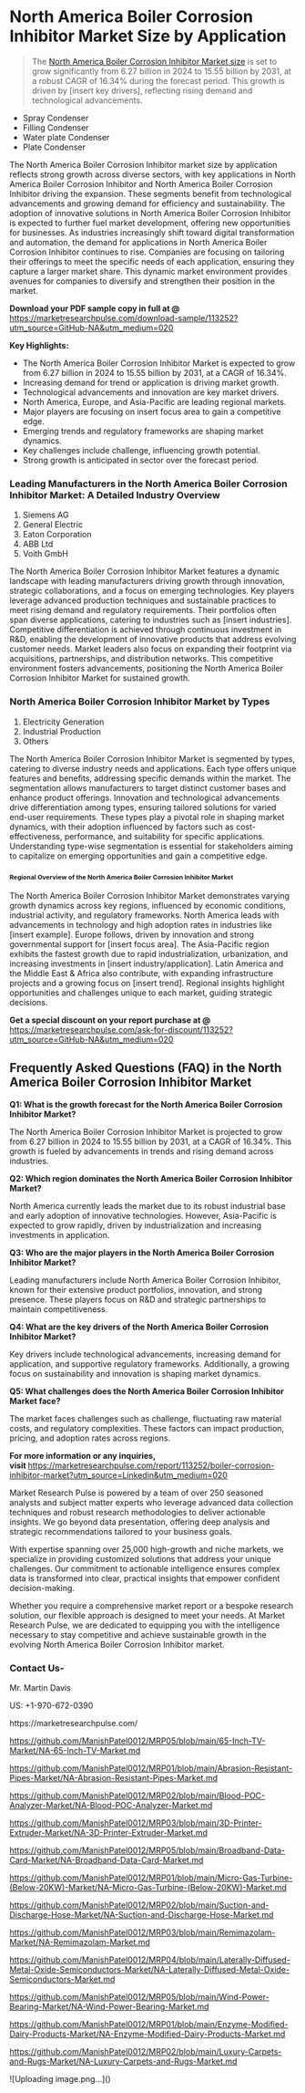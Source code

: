 <h1>North America Boiler Corrosion Inhibitor Market&nbsp;Size by Application</h1><blockquote><p>The <a href="https://marketresearchpulse.com/download-sample/113252?utm_source=GitHub-NA&amp;utm_medium=020">North America Boiler Corrosion Inhibitor Market size</a> is set to grow significantly from 6.27 billion in 2024 to 15.55 billion by 2031, at a robust CAGR of 16.34% during the forecast period. This growth is driven by [insert key drivers], reflecting rising demand and technological advancements.</p></blockquote><ul><li>Spray Condenser<li> Filling Condenser<li> Water plate Condenser<li> Plate Condenser</li></ul><p>The North America Boiler Corrosion Inhibitor market size by application reflects strong growth across diverse sectors, with key applications in North America Boiler Corrosion Inhibitor and North America Boiler Corrosion Inhibitor driving the expansion. These segments benefit from technological advancements and growing demand for efficiency and sustainability. The adoption of innovative solutions in North America Boiler Corrosion Inhibitor is expected to further fuel market development, offering new opportunities for businesses. As industries increasingly shift toward digital transformation and automation, the demand for applications in North America Boiler Corrosion Inhibitor continues to rise. Companies are focusing on tailoring their offerings to meet the specific needs of each application, ensuring they capture a larger market share. This dynamic market environment provides avenues for companies to diversify and strengthen their position in the market.</p><p><strong>Download your PDF sample copy in full at @ </strong><a href="https://marketresearchpulse.com/download-sample/113252?utm_source=GitHub-NA&amp;utm_medium=020">https://marketresearchpulse.com/download-sample/113252?utm_source=GitHub-NA&amp;utm_medium=020</a></p><p><strong>Key Highlights: </strong></p><ul><li>The North America Boiler Corrosion Inhibitor Market is expected to grow from 6.27 billion in 2024 to 15.55 billion by 2031, at a CAGR of 16.34%.</li><li>Increasing demand for trend or application is driving market growth.</li><li>Technological advancements and innovation are key market drivers.</li><li>North America, Europe, and Asia-Pacific are leading regional markets.</li><li>Major players are focusing on insert focus area to gain a competitive edge.</li><li>Emerging trends and regulatory frameworks are shaping market dynamics.</li><li>Key challenges include challenge, influencing growth potential.</li><li>Strong growth is anticipated in sector over the forecast period.</li></ul><h3>Leading Manufacturers in the North America Boiler Corrosion Inhibitor Market: A Detailed Industry Overview</h3><ol><li>Siemens AG</li><li>General Electric</li><li>Eaton Corporation</li><li>ABB Ltd</li><li>Voith GmbH</li></ol><div class="flex max-w-full flex-col flex-grow"><div class="min-h-8 text-message flex w-full flex-col items-end gap-2 whitespace-normal break-words [.text-message+&amp;]:mt-5" dir="auto" data-message-author-role="assistant" data-message-id="fd8432e4-4910-450d-b182-61b7bfb0a01f" data-message-model-slug="gpt-4o"><div class="flex w-full flex-col gap-1 empty:hidden first:pt-[3px]"><div class="markdown prose w-full break-words dark:prose-invert light"><p>The North America Boiler Corrosion Inhibitor Market features a dynamic landscape with leading manufacturers driving growth through innovation, strategic collaborations, and a focus on emerging technologies. Key players leverage advanced production techniques and sustainable practices to meet rising demand and regulatory requirements. Their portfolios often span diverse applications, catering to industries such as [insert industries]. Competitive differentiation is achieved through continuous investment in R&amp;D, enabling the development of innovative products that address evolving customer needs. Market leaders also focus on expanding their footprint via acquisitions, partnerships, and distribution networks. This competitive environment fosters advancements, positioning the North America Boiler Corrosion Inhibitor Market for sustained growth.</p></div></div></div></div><h3>North America Boiler Corrosion Inhibitor Market by Types</h3><ol><li>Electricity Generation<li> Industrial Production<li> Others</li></ol><div class="flex max-w-full flex-col flex-grow"><div class="min-h-8 text-message flex w-full flex-col items-end gap-2 whitespace-normal break-words [.text-message+&amp;]:mt-5" dir="auto" data-message-author-role="assistant" data-message-id="084470be-0bb7-4664-bddf-5156b4f41249" data-message-model-slug="gpt-4o-mini"><div class="flex w-full flex-col gap-1 empty:hidden first:pt-[3px]"><div class="markdown prose w-full break-words dark:prose-invert light"><p>The North America Boiler Corrosion Inhibitor Market is segmented by types, catering to diverse industry needs and applications. Each type offers unique features and benefits, addressing specific demands within the market. The segmentation allows manufacturers to target distinct customer bases and enhance product offerings. Innovation and technological advancements drive differentiation among types, ensuring tailored solutions for varied end-user requirements. These types play a pivotal role in shaping market dynamics, with their adoption influenced by factors such as cost-effectiveness, performance, and suitability for specific applications. Understanding type-wise segmentation is essential for stakeholders aiming to capitalize on emerging opportunities and gain a competitive edge.</p></div></div></div></div><h3><span style="font-size: 11px;">Regional Overview of the North America Boiler Corrosion Inhibitor Market</span></h3><div class="flex max-w-full flex-col flex-grow"><div class="min-h-8 text-message flex w-full flex-col items-end gap-2 whitespace-normal break-words [.text-message+&amp;]:mt-5" dir="auto" data-message-author-role="assistant" data-message-id="e9038762-ce64-4e30-91c9-9bd413514231" data-message-model-slug="gpt-4o-mini"><div class="flex w-full flex-col gap-1 empty:hidden first:pt-[3px]"><div class="markdown prose w-full break-words dark:prose-invert light"><p>The North America Boiler Corrosion Inhibitor Market demonstrates varying growth dynamics across key regions, influenced by economic conditions, industrial activity, and regulatory frameworks. North America leads with advancements in technology and high adoption rates in industries like [insert example]. Europe follows, driven by innovation and strong governmental support for [insert focus area]. The Asia-Pacific region exhibits the fastest growth due to rapid industrialization, urbanization, and increasing investments in [insert industry/application]. Latin America and the Middle East &amp; Africa also contribute, with expanding infrastructure projects and a growing focus on [insert trend]. Regional insights highlight opportunities and challenges unique to each market, guiding strategic decisions.</p></div></div></div></div><p><strong>Get a special discount on your report purchase at @ </strong><a href="https://marketresearchpulse.com/ask-for-discount/113252?utm_source=GitHub-NA&amp;utm_medium=020">https://marketresearchpulse.com/ask-for-discount/113252?utm_source=GitHub-NA&amp;utm_medium=020</a></p><h2>Frequently Asked Questions (FAQ) in the North America Boiler Corrosion Inhibitor Market</h2><p><strong>Q1: What is the growth forecast for the North America Boiler Corrosion Inhibitor Market?</strong></p><p>The North America Boiler Corrosion Inhibitor Market is projected to grow from 6.27 billion in 2024 to 15.55 billion by 2031, at a CAGR of 16.34%. This growth is fueled by advancements in trends and rising demand across industries.</p><p><strong>Q2: Which region dominates the North America Boiler Corrosion Inhibitor Market?</strong></p><p>North America currently leads the market due to its robust industrial base and early adoption of innovative technologies. However, Asia-Pacific is expected to grow rapidly, driven by industrialization and increasing investments in application.</p><p><strong>Q3: Who are the major players in the North America Boiler Corrosion Inhibitor Market?</strong></p><p>Leading manufacturers include North America Boiler Corrosion Inhibitor, known for their extensive product portfolios, innovation, and strong presence. These players focus on R&amp;D and strategic partnerships to maintain competitiveness.</p><p><strong>Q4: What are the key drivers of the North America Boiler Corrosion Inhibitor Market?</strong></p><p>Key drivers include technological advancements, increasing demand for application, and supportive regulatory frameworks. Additionally, a growing focus on sustainability and innovation is shaping market dynamics.</p><p><strong>Q5: What challenges does the North America Boiler Corrosion Inhibitor Market face?</strong></p><p>The market faces challenges such as challenge, fluctuating raw material costs, and regulatory complexities. These factors can impact production, pricing, and adoption rates across regions.</p><p><strong>For more information or any inquiries, visit&nbsp;</strong><a href="https://marketresearchpulse.com/report/113252/boiler-corrosion-inhibitor-market?utm_source=Linkedin&utm_medium=020">https://marketresearchpulse.com/report/113252/boiler-corrosion-inhibitor-market?utm_source=Linkedin&utm_medium=020</a></p><p>Market Research Pulse is powered by a team of over 250 seasoned analysts and subject matter experts who leverage advanced data collection techniques and robust research methodologies to deliver actionable insights. We go beyond data presentation, offering deep analysis and strategic recommendations tailored to your business goals.</p><p>With expertise spanning over 25,000 high-growth and niche markets, we specialize in providing customized solutions that address your unique challenges. Our commitment to actionable intelligence ensures complex data is transformed into clear, practical insights that empower confident decision-making.</p><p>Whether you require a comprehensive market report or a bespoke research solution, our flexible approach is designed to meet your needs. At Market Research Pulse, we are dedicated to equipping you with the intelligence necessary to stay competitive and achieve sustainable growth in the evolving North America Boiler Corrosion Inhibitor market.</p><h3><strong>Contact Us-</strong></h3><p>Mr. Martin Davis</p><p>US: +1-970-672-0390</p><p>https://marketresearchpulse.com/</p><p><a href="https://github.com/ManishPatel0012/MRP05/blob/main/65-Inch-TV-Market/NA-65-Inch-TV-Market.md">https://github.com/ManishPatel0012/MRP05/blob/main/65-Inch-TV-Market/NA-65-Inch-TV-Market.md</a></p><p><a href="https://github.com/ManishPatel0012/MRP01/blob/main/Abrasion-Resistant-Pipes-Market/NA-Abrasion-Resistant-Pipes-Market.md">https://github.com/ManishPatel0012/MRP01/blob/main/Abrasion-Resistant-Pipes-Market/NA-Abrasion-Resistant-Pipes-Market.md</a></p><p><a href="https://github.com/ManishPatel0012/MRP02/blob/main/Blood-POC-Analyzer-Market/NA-Blood-POC-Analyzer-Market.md">https://github.com/ManishPatel0012/MRP02/blob/main/Blood-POC-Analyzer-Market/NA-Blood-POC-Analyzer-Market.md</a></p><p><a href="https://github.com/ManishPatel0012/MRP03/blob/main/3D-Printer-Extruder-Market/NA-3D-Printer-Extruder-Market.md">https://github.com/ManishPatel0012/MRP03/blob/main/3D-Printer-Extruder-Market/NA-3D-Printer-Extruder-Market.md</a></p><p><a href="https://github.com/ManishPatel0012/MRP05/blob/main/Broadband-Data-Card-Market/NA-Broadband-Data-Card-Market.md">https://github.com/ManishPatel0012/MRP05/blob/main/Broadband-Data-Card-Market/NA-Broadband-Data-Card-Market.md</a></p><p><a href="https://github.com/ManishPatel0012/MRP01/blob/main/Micro-Gas-Turbine-(Below-20KW)-Market/NA-Micro-Gas-Turbine-(Below-20KW)-Market.md">https://github.com/ManishPatel0012/MRP01/blob/main/Micro-Gas-Turbine-(Below-20KW)-Market/NA-Micro-Gas-Turbine-(Below-20KW)-Market.md</a></p><p><a href="https://github.com/ManishPatel0012/MRP02/blob/main/Suction-and-Discharge-Hose-Market/NA-Suction-and-Discharge-Hose-Market.md">https://github.com/ManishPatel0012/MRP02/blob/main/Suction-and-Discharge-Hose-Market/NA-Suction-and-Discharge-Hose-Market.md</a></p><p><a href="https://github.com/ManishPatel0012/MRP03/blob/main/Remimazolam-Market/NA-Remimazolam-Market.md">https://github.com/ManishPatel0012/MRP03/blob/main/Remimazolam-Market/NA-Remimazolam-Market.md</a></p><p><a href="https://github.com/ManishPatel0012/MRP04/blob/main/Laterally-Diffused-Metal-Oxide-Semiconductors-Market/NA-Laterally-Diffused-Metal-Oxide-Semiconductors-Market.md">https://github.com/ManishPatel0012/MRP04/blob/main/Laterally-Diffused-Metal-Oxide-Semiconductors-Market/NA-Laterally-Diffused-Metal-Oxide-Semiconductors-Market.md</a></p><p><a href="https://github.com/ManishPatel0012/MRP05/blob/main/Wind-Power-Bearing-Market/NA-Wind-Power-Bearing-Market.md">https://github.com/ManishPatel0012/MRP05/blob/main/Wind-Power-Bearing-Market/NA-Wind-Power-Bearing-Market.md</a></p><p><a href="https://github.com/ManishPatel0012/MRP01/blob/main/Enzyme-Modified-Dairy-Products-Market/NA-Enzyme-Modified-Dairy-Products-Market.md">https://github.com/ManishPatel0012/MRP01/blob/main/Enzyme-Modified-Dairy-Products-Market/NA-Enzyme-Modified-Dairy-Products-Market.md</a></p><p><a href="https://github.com/ManishPatel0012/MRP02/blob/main/Luxury-Carpets-and-Rugs-Market/NA-Luxury-Carpets-and-Rugs-Market.md">https://github.com/ManishPatel0012/MRP02/blob/main/Luxury-Carpets-and-Rugs-Market/NA-Luxury-Carpets-and-Rugs-Market.md</a></p>
![Uploading image.png…]()
